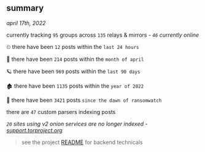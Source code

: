 
## summary
_april 17th, 2022_

currently tracking `95` groups across `135` relays & mirrors - _`46` currently online_

⏲ there have been `12` posts within the `last 24 hours`

🦈 there have been `214` posts within the `month of april`

🪐 there have been `969` posts within the `last 90 days`

🏚 there have been `1135` posts within the `year of 2022`

🦕 there have been `3421` posts `since the dawn of ransomwatch`

there are `47` custom parsers indexing posts

_`20` sites using v2 onion services are no longer indexed - [support.torproject.org](https://support.torproject.org/onionservices/v2-deprecation/)_

> see the project [README](https://github.com/thetanz/ransomwatch#ransomwatch--) for backend technicals
